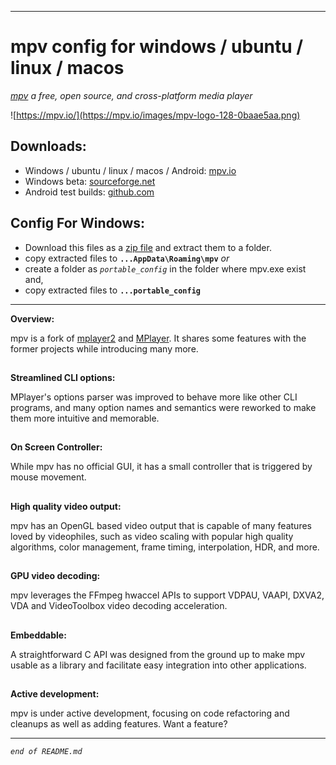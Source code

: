 -----------------------------------
# mpv config for windows / ubuntu / linux / macos
_[mpv](https://mpv.io/) a free, open source, and cross-platform media player_

![https://mpv.io/](https://mpv.io/images/mpv-logo-128-0baae5aa.png)

## Downloads:
- Windows / ubuntu / linux / macos / Android: [mpv.io](http://mpv.io/installation)
- Windows beta: [sourceforge.net](https://sourceforge.net/projects/mpv-player-windows/files)
- Android test builds: [github.com](https://github.com/mpv-android/mpv-android/releases)

## Config For Windows:
* Download this files as a [zip file](https://github.com/thisisshihan/mpv-player-config-snad/archive/mpv-config-snad-windows-ubuntu-linux-macos.zip) and extract them to a folder.
* copy extracted files to **`...AppData\Roaming\mpv`** _or_
* create a folder as _`portable_config`_ in the folder where mpv.exe exist and,
* copy extracted files to **`...portable_config`**
-------------------------------------

**Overview:**

mpv is a fork of [mplayer2](http://www.mplayerhq.hu/design7/info.html) and [MPlayer](http://www.mplayerhq.hu/design7/info.html). It shares some features with the former projects while introducing many more.

##
**Streamlined CLI options:**

MPlayer's options parser was improved to behave more like other CLI programs, and many option names and semantics were reworked to make them more intuitive and memorable.

##
**On Screen Controller:**

While mpv has no official GUI, it has a small controller that is triggered by mouse movement.

##
**High quality video output:**

mpv has an OpenGL based video output that is capable of many features loved by videophiles, such as video scaling with popular high quality algorithms, color management, frame timing, interpolation, HDR, and more.

##
**GPU video decoding:**

mpv leverages the FFmpeg hwaccel APIs to support VDPAU, VAAPI, DXVA2, VDA and VideoToolbox video decoding acceleration.

##
**Embeddable:**

A straightforward C API was designed from the ground up to make mpv usable as a library and facilitate easy integration into other applications.

##
**Active development:**

mpv is under active development, focusing on code refactoring and cleanups as well as adding features. Want a feature?

-------------------------------------------
_`end of README.md`_
